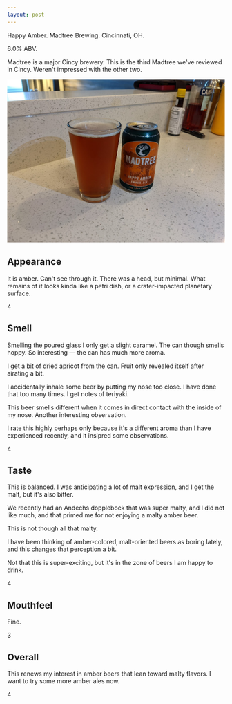 ```yaml
---
layout: post
---
```

Happy Amber.
Madtree Brewing.
Cincinnati, OH.

6.0% ABV.

Madtree is a major Cincy brewery.
This is the third Madtree we've reviewed in Cincy.
Weren't impressed with the other two.

<img class="beer-photo" src="/beer/images/2021-05-17-madtree-happy-amber-ale.jpg"/>


## Appearance

It is amber.
Can't see through it.
There was a head, but minimal.
What remains of it looks kinda like a petri dish,
or a crater-impacted planetary surface.

4


## Smell

Smelling the poured glass I only get a slight caramel.
The can though smells hoppy.
So interesting &mdash;
the can has much more aroma.

I get a bit of dried apricot from the can.
Fruit only revealed itself after airating a bit.

I accidentally inhale some beer by putting my nose too close.
I have done that too many times.
I get notes of teriyaki.

This beer smells different when it comes in direct contact with the inside of my nose.
Another interesting observation.

I rate this highly perhaps only because it's a different aroma
than I have experienced recently,
and it insipred some observations.

4


## Taste

This is balanced.
I was anticipating a lot of malt expression,
and I get the malt,
but it's also bitter.

We recently had an Andechs dopplebock that was super malty,
and I did not like much,
and that primed me for not enjoying a malty amber beer.

This is not though all that malty.

I have been thinking of amber-colored,
malt-oriented beers as boring lately,
and this changes that perception a bit.

Not that this is super-exciting,
but it's in the zone of beers I am happy to drink.

4


## Mouthfeel

Fine.

3


## Overall

This renews my interest in amber beers that lean toward malty flavors.
I want to try some more amber ales now.

4
